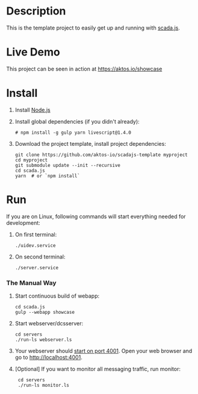 # Description

This is the template project to easily get up and running with [scada.js](https://github.com/aktos-io/scada.js).

# Live Demo

This project can be seen in action at https://aktos.io/showcase

# Install

1. Install [Node.js](https://nodejs.org/en/download/)

2. Install global dependencies (if you didn't already):

       # npm install -g gulp yarn livescript@1.4.0

3. Download the project template, install project dependencies:

       git clone https://github.com/aktos-io/scadajs-template myproject
       cd myproject
       git submodule update --init --recursive
       cd scada.js
       yarn  # or `npm install`

# Run

If you are on Linux, following commands will start everything needed for development:

1. On first terminal:

       ./uidev.service

2. On second terminal:

       ./server.service

### The Manual Way

1. Start continuous build of webapp:

       cd scada.js
       gulp --webapp showcase

2. Start webserver/dcsserver:

       cd servers
       ./run-ls webserver.ls

3. Your webserver should [start on port 4001](./servers/configuration.ls). Open your web browser and go to [http://localhost:4001](http://localhost:4001). 

4. [Optional] If you want to monitor all messaging traffic, run monitor:

        cd servers
        ./run-ls monitor.ls
